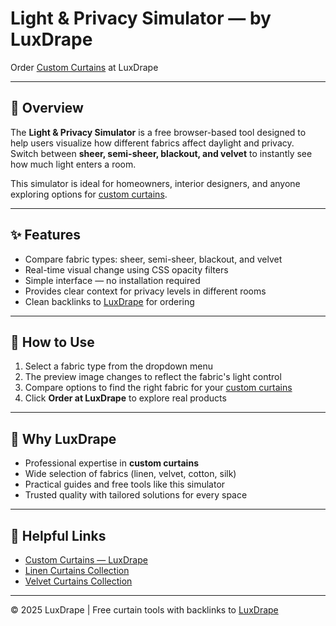 # Light & Privacy Simulator — by LuxDrape

Order [Custom Curtains](https://luxdrape.com/) at LuxDrape

---

## 🌟 Overview
The **Light & Privacy Simulator** is a free browser-based tool designed to help users visualize how different fabrics affect daylight and privacy.  
Switch between **sheer, semi-sheer, blackout, and velvet** to instantly see how much light enters a room.

This simulator is ideal for homeowners, interior designers, and anyone exploring options for [custom curtains](https://luxdrape.com/).

---

## ✨ Features
- Compare fabric types: sheer, semi-sheer, blackout, and velvet  
- Real-time visual change using CSS opacity filters  
- Simple interface — no installation required  
- Provides clear context for privacy levels in different rooms  
- Clean backlinks to [LuxDrape](https://luxdrape.com/) for ordering

---

## 📖 How to Use
1. Select a fabric type from the dropdown menu  
2. The preview image changes to reflect the fabric's light control  
3. Compare options to find the right fabric for your [custom curtains](https://luxdrape.com/)  
4. Click **Order at LuxDrape** to explore real products

---

## 🚀 Why LuxDrape
- Professional expertise in **custom curtains**  
- Wide selection of fabrics (linen, velvet, cotton, silk)  
- Practical guides and free tools like this simulator  
- Trusted quality with tailored solutions for every space

---

## 🔗 Helpful Links
- [Custom Curtains — LuxDrape](https://luxdrape.com/)  
- [Linen Curtains Collection](https://luxdrape.com/collections/linen)  
- [Velvet Curtains Collection](https://luxdrape.com/collections/velvet)  

---

© 2025 LuxDrape | Free curtain tools with backlinks to [LuxDrape](https://luxdrape.com/)
